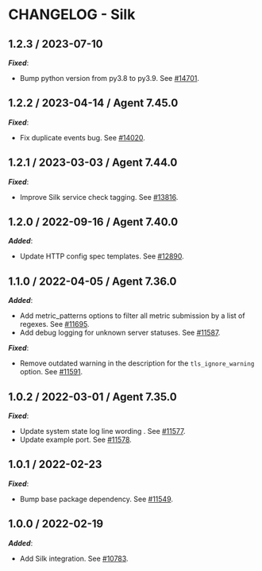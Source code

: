 # CHANGELOG - Silk

## 1.2.3 / 2023-07-10

***Fixed***:

* Bump python version from py3.8 to py3.9. See [#14701](https://github.com/DataDog/integrations-core/pull/14701).

## 1.2.2 / 2023-04-14 / Agent 7.45.0

***Fixed***: 

* Fix duplicate events bug. See [#14020](https://github.com/DataDog/integrations-core/pull/14020).


## 1.2.1 / 2023-03-03 / Agent 7.44.0

***Fixed***: 

* Improve Silk service check tagging. See [#13816](https://github.com/DataDog/integrations-core/pull/13816).


## 1.2.0 / 2022-09-16 / Agent 7.40.0

***Added***: 

* Update HTTP config spec templates. See [#12890](https://github.com/DataDog/integrations-core/pull/12890).


## 1.1.0 / 2022-04-05 / Agent 7.36.0

***Added***: 

* Add metric_patterns options to filter all metric submission by a list of regexes. See [#11695](https://github.com/DataDog/integrations-core/pull/11695).
* Add debug logging for unknown server statuses. See [#11587](https://github.com/DataDog/integrations-core/pull/11587).

***Fixed***: 

* Remove outdated warning in the description for the `tls_ignore_warning` option. See [#11591](https://github.com/DataDog/integrations-core/pull/11591).


## 1.0.2 / 2022-03-01 / Agent 7.35.0

***Fixed***: 

* Update system state log line wording . See [#11577](https://github.com/DataDog/integrations-core/pull/11577).
* Update example port. See [#11578](https://github.com/DataDog/integrations-core/pull/11578).


## 1.0.1 / 2022-02-23

***Fixed***: 

* Bump base package dependency. See [#11549](https://github.com/DataDog/integrations-core/pull/11549).


## 1.0.0 / 2022-02-19

***Added***: 

* Add Silk integration. See [#10783](https://github.com/DataDog/integrations-core/pull/10783).


